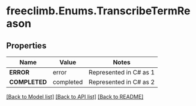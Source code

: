 # freeclimb.Enums.TranscribeTermReason

## Properties

Name | Value | Notes
------------ | ------------- | -------------
**ERROR** | error | Represented in C# as 1
**COMPLETED** | completed | Represented in C# as 2

[[Back to Model list]](../README.md#documentation-for-models) [[Back to API list]](../README.md#documentation-for-api-endpoints) [[Back to README]](../README.md)

